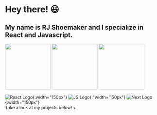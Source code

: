 # Hey there! 😃
## My name is RJ Shoemaker and I specialize in React and Javascript.
<img src='https://cdn4.iconfinder.com/data/icons/logos-3/600/React.js_logo-1024.png' width=150 height=150 style='display: inline;' />
<img src='https://upload.wikimedia.org/wikipedia/commons/6/6a/JavaScript-logo.png' width=150 height=150 style='display: inline;' />
<img src='https://upload.wikimedia.org/wikipedia/commons/thumb/8/8e/Nextjs-logo.svg/414px-Nextjs-logo.svg.png' width=150 style='display: inline;' />

![React Logo](https://cdn4.iconfinder.com/data/icons/logos-3/600/React.js_logo-1024.png){:width="150px"}
![JS Logo](https://upload.wikimedia.org/wikipedia/commons/6/6a/JavaScript-logo.png){:"width='150px"}
![Next Logo](https://upload.wikimedia.org/wikipedia/commons/thumb/8/8e/Nextjs-logo.svg/414px-Nextjs-logo.svg.png){:width="150px"}
<br />
Take a look at my projects below! ⤵️

<!--
**rjshoemaker55/rjshoemaker55** is a ✨ _special_ ✨ repository because its `README.md` (this file) appears on your GitHub profile.

Here are some ideas to get you started:

- 🔭 I’m currently working on ...
- 🌱 I’m currently learning ...
- 👯 I’m looking to collaborate on ...
- 🤔 I’m looking for help with ...
- 💬 Ask me about ...
- 📫 How to reach me: ...
- 😄 Pronouns: ...
- ⚡ Fun fact: ...
-->
